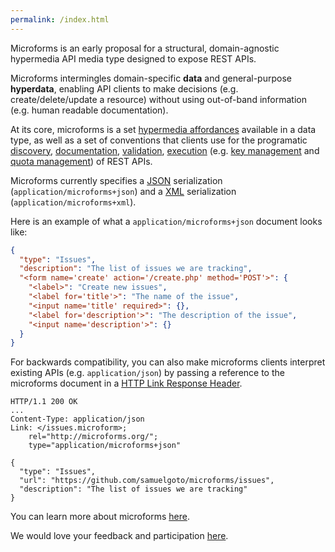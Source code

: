```yaml
---
permalink: /index.html
---
```


Microforms is an early proposal for a structural, domain-agnostic hypermedia API media type designed to expose REST APIs.

Microforms intermingles domain-specific **data** and general-purpose **hyperdata**, enabling API clients to make decisions (e.g. create/delete/update a resource) without using out-of-band information (e.g. human readable documentation).

At its core, microforms is a set [hypermedia affordances](intro.md) available in a data type, as well as a set of conventions that clients use for the programatic [discovery](intro.md#discovery), [documentation](intro.md#documentation), [validation](intro.md#validation-rules), [execution](intro.md#execution-rules) (e.g. [key management](intro.md#key-management) and [quota management](intro.md#quota-management)) of REST APIs.

Microforms currently specifies a [JSON](json.md) serialization (```application/microforms+json```) and a [XML](xml.md) serialization (```application/microforms+xml```).

Here is an example of what a ```application/microforms+json``` document looks like:

```json
{
  "type": "Issues",
  "description": "The list of issues we are tracking",
  "<form name='create' action='/create.php' method='POST'>": {
    "<label>": "Create new issues",
    "<label for='title'>": "The name of the issue",
    "<input name='title' required>": {},
    "<label for='description'>": "The description of the issue",
    "<input name='description'>": {}
  }
}
```

For backwards compatibility, you can also make microforms clients interpret existing APIs (e.g. ```application/json```) by passing a reference to the microforms document in a [HTTP Link Response Header](intro.md#backwards-compatibility).

```
HTTP/1.1 200 OK
...
Content-Type: application/json
Link: </issues.microform>; 
    rel="http://microforms.org/"; 
    type="application/microforms+json"

{
  "type": "Issues",
  "url": "https://github.com/samuelgoto/microforms/issues",
  "description": "The list of issues we are tracking"
}
```

You can learn more about microforms [here](intro.md).

We would love your feedback and participation [here](https://github.com/samuelgoto/microforms/issues/new).

